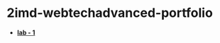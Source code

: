 # 2imd-webtechadvanced-portfolio

- **[lab - 1](https://github.com/r0808/2imd-webtechadvanced-portfolio/tree/main/lab1%20-%20git)**
